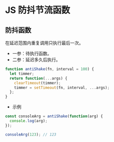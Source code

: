 <author-info date="1631161760577"></author-info>

# JS 防抖节流函数

## 防抖函数

在延迟范围内重复调用只执行最后一次。

- 一参：待执行函数。
- 二参：延迟多久后执行。

```js
function antiShake(fn, interval = 100) {
  let timmer;
  return function(...args) {
    clearTimeout(timmer);
    timmer = setTimeout(fn, interval, ...args);
  };
}
```

- 示例

```js
const consoleArg = antiShake(function(arg) {
  console.log(arg);
});

consoleArg(123); // 123
```
